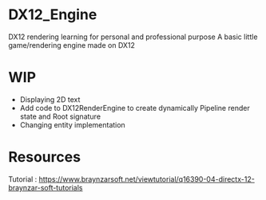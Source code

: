 # DX12_Engine
DX12 rendering learning for personal and professional purpose
A basic little game/rendering engine made on DX12


# WIP
- Displaying 2D text
- Add code to DX12RenderEngine to create dynamically Pipeline render state and Root signature
- Changing entity implementation

# Resources
Tutorial : https://www.braynzarsoft.net/viewtutorial/q16390-04-directx-12-braynzar-soft-tutorials
